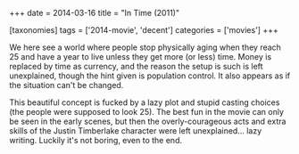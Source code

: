 +++
date = 2014-03-16
title = "In Time (2011)"

[taxonomies]
tags = ['2014-movie', 'decent']
categories = ['movies']
+++

We here see a world where people stop physically aging when they reach
25 and have a year to live unless they get more (or less) time. Money is
replaced by time as currency, and the reason the setup is such is left
unexplained, though the hint given is population control. It also
appears as if the situation can't be changed.

This beautiful concept is fucked by a lazy plot and stupid casting
choices (the people were supposed to look 25). The best fun in the movie
can only be seen in the early scenes, but then the overly-courageous
acts and extra skills of the Justin Timberlake character were left
unexplained... lazy writing. Luckily it's not boring, even to the end.
